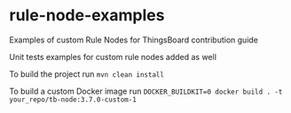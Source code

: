# rule-node-examples
Examples of custom Rule Nodes for ThingsBoard contribution guide

Unit tests examples for custom rule nodes added as well

To build the project run `mvn clean install`

To build a custom Docker image run `DOCKER_BUILDKIT=0 docker build . -t your_repo/tb-node:3.7.0-custom-1`
